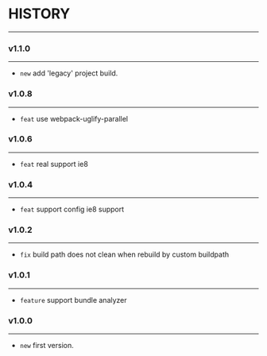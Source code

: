 # HISTORY
---

### v1.1.0
---
- `new` add 'legacy' project build.

### v1.0.8
---
- `feat` use webpack-uglify-parallel

### v1.0.6
---
- `feat` real support ie8

### v1.0.4
---
- `feat` support config ie8 support

### v1.0.2
---
- `fix` build path does not clean when rebuild by custom buildpath

### v1.0.1
---
- `feature` support bundle analyzer

### v1.0.0
---
- `new` first version.
